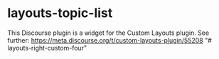 # layouts-topic-list

This Discourse plugin is a widget for the Custom Layouts plugin. See further: https://meta.discourse.org/t/custom-layouts-plugin/55208
"# layouts-right-custom-four" 
